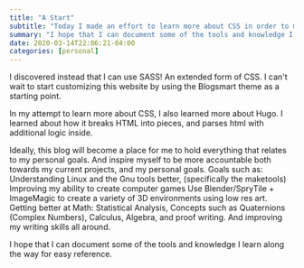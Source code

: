 ```yaml
---
title: "A Start"
subtitle: "Today I made an effort to learn more about CSS in order to make this blog more in my own style."
summary: "I hope that I can document some of the tools and knowledge I learn along the way for easy reference."
date: 2020-03-14T22:06:21-04:00
categories: [personal]
---
```

I discovered instead that I can use SASS! An extended form of CSS.
I can't wait to start customizing this website by using the Blogsmart theme as a starting point.

In my attempt to learn more about CSS, I also learned more about Hugo.
I learned about how it breaks HTML into pieces, and parses html with additional logic inside.

Ideally, this blog will become a place for me to hold everything that relates to my personal goals. And inspire myself to be more accountable both towards my current projects, and my personal goals.
Goals such as:
	Understanding Linux and the Gnu tools better, (specifically the maketools)
	Improving my ability to create computer games
	Use Blender/SpryTile + ImageMagic to create a variety of 3D environments using low res art.
	Getting better at Math:
		Statistical Analysis, Concepts such as Quaternions (Complex Numbers), Calculus, Algebra, and proof writing.
	And improving my writing skills all around.

I hope that I can document some of the tools and knowledge I learn along the way for easy reference.

<!-- i love my gf -->
